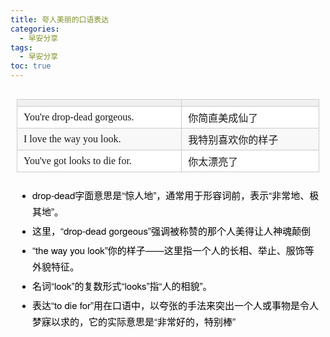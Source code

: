 ```yaml
---
title: 夸人美丽的口语表达
categories:
  - 早安分享
tags:
  - 早安分享
toc: true 
---
```



<!-- |||
|--|--|
|You're drop-dead gorgeous.|你简直美成仙了|
|I love the way you look.|我特别喜欢你的样子|
|You've got looks to die for.|你太漂亮了|


- drop-dead字面意思是“惊人地”，通常用于形容词前，表示“非常地、极其地”。
- 这里，“drop-dead gorgeous”强调被称赞的那个人美得让人神魂颠倒
- “the way you look”你的样子——这里指一个人的长相、举止、服饰等外貌特征。
- 名词“look”的复数形式“looks”指“人的相貌”。
- 表达“to die for”用在口语中，以夸张的手法来突出一个人或事物是令人梦寐以求的，它的实际意思是“非常好的，特别棒” -->


<section id="nice" data-tool="mdnice编辑器" data-website="https://www.mdnice.com" style="font-size: 16px; color: black; padding: 0 10px; line-height: 1.6; word-spacing: 0px; letter-spacing: 0px; word-break: break-word; word-wrap: break-word; text-align: left; font-family: Optima-Regular, Optima, PingFangSC-light, PingFangTC-light, 'PingFang SC', Cambria, Cochin, Georgia, Times, 'Times New Roman', serif;"><section class="table-container" data-tool="mdnice编辑器" style="overflow-x: auto;"><table style="display: table; text-align: left;">
<thead>
<tr style="border: 0; border-top: 1px solid #ccc; background-color: white;">
<th style="font-size: 16px; border: 1px solid #ccc; padding: 5px 10px; text-align: left; font-weight: bold; background-color: #f0f0f0; min-width: 85px;"></th>
<th style="font-size: 16px; border: 1px solid #ccc; padding: 5px 10px; text-align: left; font-weight: bold; background-color: #f0f0f0; min-width: 85px;"></th>
</tr>
</thead>
<tbody style="border: 0;">
<tr style="border: 0; border-top: 1px solid #ccc; background-color: white;">
<td style="font-size: 16px; border: 1px solid #ccc; padding: 5px 10px; text-align: left; min-width: 85px;">You're drop-dead gorgeous.</td>
<td style="font-size: 16px; border: 1px solid #ccc; padding: 5px 10px; text-align: left; min-width: 85px;">你简直美成仙了</td>
</tr>
<tr style="border: 0; border-top: 1px solid #ccc; background-color: #F8F8F8;">
<td style="font-size: 16px; border: 1px solid #ccc; padding: 5px 10px; text-align: left; min-width: 85px;">I love the way you look.</td>
<td style="font-size: 16px; border: 1px solid #ccc; padding: 5px 10px; text-align: left; min-width: 85px;">我特别喜欢你的样子</td>
</tr>
<tr style="border: 0; border-top: 1px solid #ccc; background-color: white;">
<td style="font-size: 16px; border: 1px solid #ccc; padding: 5px 10px; text-align: left; min-width: 85px;">You've got looks to die for.</td>
<td style="font-size: 16px; border: 1px solid #ccc; padding: 5px 10px; text-align: left; min-width: 85px;">你太漂亮了</td>
</tr>
</tbody>
</table>
</section><ul data-tool="mdnice编辑器" style="margin-top: 8px; margin-bottom: 8px; padding-left: 25px; color: black; list-style-type: disc;">
<li><section style="margin-top: 5px; margin-bottom: 5px; line-height: 26px; text-align: left; color: rgb(1,1,1); font-weight: 500; font-size: 15px; font-family: 'Helvetica Neue', Helvetica, 'Segoe UI', Arial, freesans, sans-serif;">drop-dead字面意思是“惊人地”，通常用于形容词前，表示“非常地、极其地”。</section></li><li><section style="margin-top: 5px; margin-bottom: 5px; line-height: 26px; text-align: left; color: rgb(1,1,1); font-weight: 500; font-size: 15px; font-family: 'Helvetica Neue', Helvetica, 'Segoe UI', Arial, freesans, sans-serif;">这里，“drop-dead gorgeous”强调被称赞的那个人美得让人神魂颠倒</section></li><li><section style="margin-top: 5px; margin-bottom: 5px; line-height: 26px; text-align: left; color: rgb(1,1,1); font-weight: 500; font-size: 15px; font-family: 'Helvetica Neue', Helvetica, 'Segoe UI', Arial, freesans, sans-serif;">“the way you look”你的样子——这里指一个人的长相、举止、服饰等外貌特征。</section></li><li><section style="margin-top: 5px; margin-bottom: 5px; line-height: 26px; text-align: left; color: rgb(1,1,1); font-weight: 500; font-size: 15px; font-family: 'Helvetica Neue', Helvetica, 'Segoe UI', Arial, freesans, sans-serif;">名词“look”的复数形式“looks”指“人的相貌”。</section></li><li><section style="margin-top: 5px; margin-bottom: 5px; line-height: 26px; text-align: left; color: rgb(1,1,1); font-weight: 500; font-size: 15px; font-family: 'Helvetica Neue', Helvetica, 'Segoe UI', Arial, freesans, sans-serif;">表达“to die for”用在口语中，以夸张的手法来突出一个人或事物是令人梦寐以求的，它的实际意思是“非常好的，特别棒”</section></li></ul>
</section>

